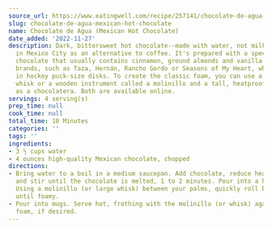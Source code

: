 ```yaml
---
source_url: https://www.eatingwell.com/recipe/257141/chocolate-de-agua-mexican-hot-chocolate/
slug: chocolate-de-agua-mexican-hot-chocolate
name: Chocolate de Agua (Mexican Hot Chocolate)
date_added: '2022-11-27'
description: Dark, bittersweet hot chocolate--made with water, not milk--is enjoyed
  in Mexico City as an alternative to coffee. It's prepared with a special Mexican
  chocolate that usually contains cinnamon, ground almonds and vanilla. Look for high-quality
  brands, such as Taza, Hernán, Rancho Gordo or Seasons of My Heart, which are sold
  in hockey puck-size disks. To create the classic foam, you can use a blender, a
  whisk or a wooden instrument called a molinillo and a tall, heatproof pitcher, such
  as a chocolatera. Both are available online.
servings: 4 serving(s)
prep_time: null
cook_time: null
total_time: 10 Minutes
categories: ''
tags: ''
ingredients:
- 3 ½ cups water
- 4 ounces high-quality Mexican chocolate, chopped
directions:
- Bring water to a boil in a medium saucepan. Add chocolate, reduce heat to medium
  and stir until the chocolate is melted, 1 to 2 minutes. Pour into a heatproof pitcher.
  Using a molinillo (or large whisk) between your palms, quickly roll back and forth
  until foamy.
- Pour into mugs. Serve hot, frothing with the molinillo (or whisk) again to add more
  foam, if desired.
---
```

